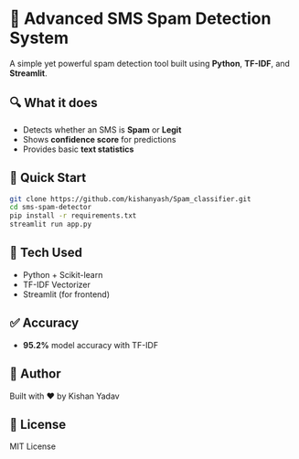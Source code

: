# 📱 Advanced SMS Spam Detection System

A simple yet powerful spam detection tool built using **Python**, **TF-IDF**, and **Streamlit**.

## 🔍 What it does

* Detects whether an SMS is **Spam** or **Legit**
* Shows **confidence score** for predictions
* Provides basic **text statistics**

## 🚀 Quick Start

```bash
git clone https://github.com/kishanyash/Spam_classifier.git
cd sms-spam-detector
pip install -r requirements.txt
streamlit run app.py
```

## 🧠 Tech Used

* Python + Scikit-learn
* TF-IDF Vectorizer
* Streamlit (for frontend)

## ✅ Accuracy

* **95.2%** model accuracy with TF-IDF

## 🙌 Author

Built with ❤️ by Kishan Yadav

## 📄 License

MIT License
